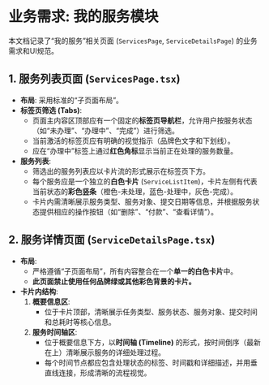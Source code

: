 # 业务需求: 我的服务模块

本文档记录了“我的服务”相关页面 (`ServicesPage`, `ServiceDetailsPage`) 的业务需求和UI规范。

## 1. 服务列表页面 (`ServicesPage.tsx`)

-   **布局**: 采用标准的“子页面布局”。
-   **标签页筛选 (Tabs)**:
    -   页面主内容区顶部应有一个固定的**标签页导航栏**，允许用户按服务状态（如“未办理”、“办理中”、“完成”）进行筛选。
    -   当前激活的标签页应有明确的视觉指示（品牌色文字和下划线）。
    -   应在“办理中”标签上通过**红色角标**显示当前正在处理的服务数量。
-   **服务列表**:
    -   筛选出的服务列表应以卡片流的形式展示在标签页下方。
    -   每个服务应是一个独立的**白色卡片** (`ServiceListItem`)，卡片左侧有代表当前状态的**彩色竖条**（橙色-未处理，蓝色-处理中，灰色-完成）。
    -   卡片内需清晰展示服务类型、服务对象、提交日期等信息，并根据服务状态提供相应的操作按钮（如“删除”、“付款”、“查看详情”）。

## 2. 服务详情页面 (`ServiceDetailsPage.tsx`)

-   **布局**:
    -   严格遵循“子页面布局”，所有内容整合在一个**单一的白色卡片**中。
    -   **此页面禁止使用任何品牌绿或其他彩色背景的卡片。**
-   **卡片内结构**:
    1.  **概要信息区**:
        -   位于卡片顶部，清晰展示任务类型、服务状态、服务对象、提交时间和总耗时等核心信息。
    2.  **服务时间轴区**:
        -   位于概要信息下方，以**时间轴 (Timeline)** 的形式，按时间倒序（最新在上）清晰展示服务的详细处理过程。
        -   每个时间节点都应包含处理状态的标签、时间戳和详细描述，并用垂直线连接，形成清晰的流程视觉。

